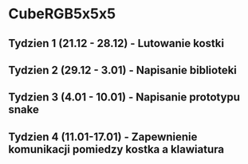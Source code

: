 # CubeRGB5x5x5

##  Tydzien 1 (21.12 - 28.12) - Lutowanie kostki
##  Tydzien 2 (29.12 - 3.01) - Napisanie biblioteki 
##  Tydzien 3 (4.01 - 10.01) - Napisanie prototypu snake 
##  Tydzien 4 (11.01-17.01) - Zapewnienie komunikacji pomiedzy kostka a klawiatura
